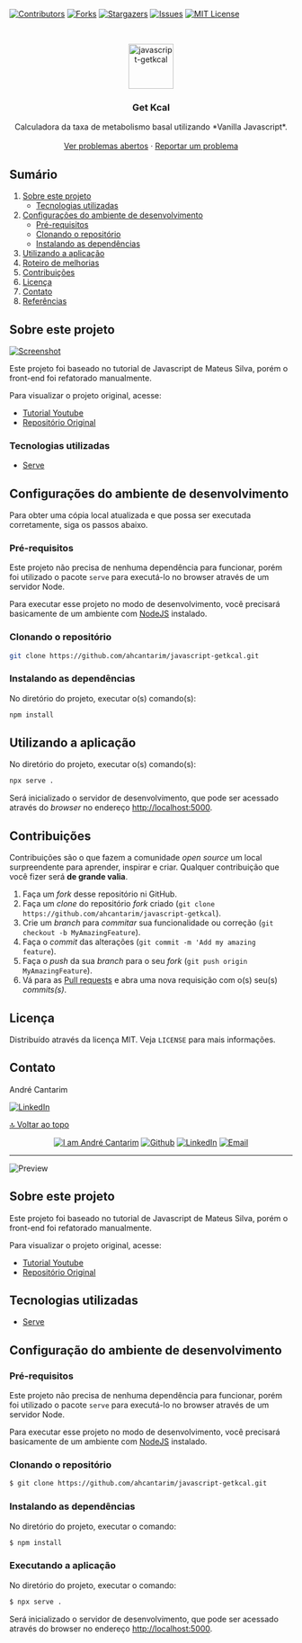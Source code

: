 [![Contributors][contributors-shield]][contributors-url]
[![Forks][forks-shield]][forks-url]
[![Stargazers][stars-shield]][stars-url]
[![Issues][issues-shield]][issues-url]
[![MIT License][license-shield]][license-url]


<!-- PROJECT LOGO -->
<br />
<p align="center">
  <a href="https://github.com/ahcantarim/javascript-getkcal">
    <img src=".github/logo.png" alt="javascript-getkcal" width="80" height="80">
  </a>

  <h3 align="center">Get Kcal</h3>

  <p align="center">
    Calculadora da taxa de metabolismo basal utilizando *Vanilla Javascript*.
    <br />
    <br />
    <a href="https://github.com/ahcantarim/javascript-getkcal/issues">Ver problemas abertos</a>
    ·
    <a href="https://github.com/ahcantarim/javascript-getkcal/issues/new">Reportar um problema</a>
  </p>
</p>


<!-- TABLE OF CONTENTS -->
## Sumário

<ol>
    <li>
        <a href="#sobre-este-projeto">Sobre este projeto</a>
        <ul>
            <li><a href="#tecnologias-utilizadas">Tecnologias utilizadas</a></li>
        </ul>
    </li>
    <li>
        <a href="#configurações-do-ambiente-de-desenvolvimento">Configurações do ambiente de desenvolvimento</a>
        <ul>
            <li><a href="#pré-requisitos">Pré-requisitos</a></li>
            <li><a href="#clonando-o-repositório">Clonando o repositório</a></li>
            <li><a href="#instalando-as-dependências">Instalando as dependências</a></li>
        </ul>
    </li>
    <li><a href="#utilizando-a-aplicação">Utilizando a aplicação</a></li>
    <li><a href="#roteiro-de-melhorias">Roteiro de melhorias</a></li>
    <li><a href="#contribuições">Contribuições</a></li>
    <li><a href="#licença">Licença</a></li>
    <li><a href="#contato">Contato</a></li>
    <li><a href="#referências">Referências</a></li>
</ol>


<!-- ABOUT THE PROJECT -->
## Sobre este projeto

[![Screenshot][product-screenshot]][product-screenshot]

Este projeto foi baseado no tutorial de Javascript de Mateus Silva, porém o front-end foi refatorado manualmente.

Para visualizar o projeto original, acesse:
- [Tutorial Youtube](https://www.youtube.com/watch?v=yiDq9wUiUjc)
- [Repositório Original](https://github.com/maateusilva/getkcal)


### Tecnologias utilizadas

- [Serve](https://www.npmjs.com/package/serve)

<!-- GETTING STARTED -->
## Configurações do ambiente de desenvolvimento

Para obter uma cópia local atualizada e que possa ser executada corretamente, siga os passos abaixo.

### Pré-requisitos

Este projeto não precisa de nenhuma dependência para funcionar, porém foi utilizado o pacote `serve` para executá-lo no browser através de um servidor Node.

Para executar esse projeto no modo de desenvolvimento, você precisará basicamente de um ambiente com [NodeJS](https://nodejs.org/) instalado.


### Clonando o repositório

```bash
git clone https://github.com/ahcantarim/javascript-getkcal.git
```


### Instalando as dependências

No diretório do projeto, executar o(s) comando(s):

```bash
npm install
```


<!-- USAGE EXAMPLES -->
## Utilizando a aplicação

No diretório do projeto, executar o(s) comando(s):

```bash
npx serve .
```

Será inicializado o servidor de desenvolvimento, que pode ser acessado através do *browser* no endereço <http://localhost:5000>.


<!-- CONTRIBUTING -->
## Contribuições

Contribuições são o que fazem a comunidade *open source* um local surpreendente para aprender, inspirar e criar. Qualquer contribuição que você fizer será **de grande valia**.

1. Faça um *fork* desse repositório ni GitHub.
2. Faça um *clone* do repositório *fork* criado (`git clone https://github.com/ahcantarim/javascript-getkcal`).
3. Crie um *branch* para *commitar* sua funcionalidade ou correção (`git checkout -b MyAmazingFeature`).
4. Faça o *commit* das alterações (`git commit -m 'Add my amazing feature`).
5. Faça o *push* da sua *branch* para o seu *fork* (`git push origin MyAmazingFeature`).
6. Vá para as [Pull requests](https://github.com/ahcantarim/javascript-getkcal/pulls) e abra uma nova requisição com o(s) seu(s) *commits(s)*.


<!-- LICENSE -->
## Licença

Distribuído através da licença MIT. Veja `LICENSE` para mais informações.


<!-- CONTACT -->
## Contato

André Cantarim

[![LinkedIn][linkedin-shield]][linkedin-url]


<a href="#sumário">🔝 Voltar ao topo</a>


<!-- MARKDOWN LINKS & IMAGES -->
<!-- https://www.markdownguide.org/basic-syntax/#reference-style-links -->
[contributors-shield]: https://img.shields.io/github/contributors/ahcantarim/javascript-getkcal.svg?style=for-the-badge
[contributors-url]: https://github.com/ahcantarim/javascript-getkcal/graphs/contributors
[forks-shield]: https://img.shields.io/github/forks/ahcantarim/javascript-getkcal.svg?style=for-the-badge
[forks-url]: https://github.com/ahcantarim/javascript-getkcal/network/members
[stars-shield]: https://img.shields.io/github/stars/ahcantarim/javascript-getkcal.svg?style=for-the-badge
[stars-url]: https://github.com/ahcantarim/javascript-getkcal/stargazers
[issues-shield]: https://img.shields.io/github/issues/ahcantarim/javascript-getkcal.svg?style=for-the-badge
[issues-url]: https://github.com/ahcantarim/javascript-getkcal/issues
[license-shield]: https://img.shields.io/github/license/ahcantarim/javascript-getkcal.svg?style=for-the-badge
[license-url]: https://github.com/ahcantarim/javascript-getkcal/blob/master/LICENSE.txt
[linkedin-shield]: https://img.shields.io/badge/-LinkedIn-black.svg?style=for-the-badge&logo=linkedin&colorB=555
[linkedin-url]: https://linkedin.com/in/ahcantarim
[product-screenshot]: https://raw.githubusercontent.com/ahcantarim/javascript-getkcal/master/assets/images/javascript-getkcal-01.png




























<p align="center">
  <a href="https://github.com/ahcantarim" target="_blank"><img alt="I am André Cantarim" src="https://img.shields.io/badge/I%20am-Andr%C3%A9_Cantarim-informational"></a>
  <a href="https://github.com/ahcantarim" target="_blank" ><img alt="Github" src="https://img.shields.io/badge/Github--%23F8952D?style=social&logo=github"></a>
  <a href="https://www.linkedin.com/in/ahcantarim/" target="_blank" ><img alt="LinkedIn" src="https://img.shields.io/badge/Linkedin--%23F8952D?style=social&logo=linkedin"></a>
  <a href="mailto:andre.cantarim@gmail.com" target="_blank" ><img alt="Email" src="https://img.shields.io/badge/Email--%23F8952D?style=social&logo=gmail"></a>
</p>

---

![Preview](https://raw.githubusercontent.com/ahcantarim/javascript-getkcal/master/assets/images/javascript-getkcal-01.png "Preview")

## Sobre este projeto

Este projeto foi baseado no tutorial de Javascript de Mateus Silva, porém o front-end foi refatorado manualmente.

Para visualizar o projeto original, acesse:
- [Tutorial Youtube](https://www.youtube.com/watch?v=yiDq9wUiUjc)
- [Repositório Original](https://github.com/maateusilva/getkcal)

## Tecnologias utilizadas

- [Serve](https://www.npmjs.com/package/serve)

## Configuração do ambiente de desenvolvimento

### Pré-requisitos

Este projeto não precisa de nenhuma dependência para funcionar, porém foi utilizado o pacote `serve` para executá-lo no browser através de um servidor Node.

Para executar esse projeto no modo de desenvolvimento, você precisará basicamente de um ambiente com [NodeJS](https://nodejs.org/) instalado.

### Clonando o repositório

```bash
$ git clone https://github.com/ahcantarim/javascript-getkcal.git
```

### Instalando as dependências

No diretório do projeto, executar o comando:

```bash
$ npm install
```

### Executando a aplicação

No diretório do projeto, executar o comando:

```bash
$ npx serve .
```

Será inicializado o servidor de desenvolvimento, que pode ser acessado através do browser no endereço <http://localhost:5000>.